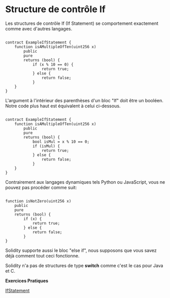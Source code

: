 # Structure de contrôle If

Les structures de contrôle If (If Statement) se comportement exactement comme avec d'autres langages.

```solidity

contract ExampleIfStatement {
    function isAMultipleOfTen(uint256 x) 
        public 
        pure 
        returns (bool) {
            if (x % 10 == 0) {
                return true;
            } else {
                return false;
            }
    }
}

```

L'argument à l'intérieur des parenthèses d'un bloc "If" doit être un booléen. Notre code plus haut est équivalent à celui ci-dessous.

```solidity

contract ExampleIfStatement {
    function isAMultipleOfTen(uint256 x) 
        public 
        pure 
        returns (bool) {
            bool isMul = x % 10 == 0;
            if (isMul) {
                return true;
            } else {
                return false;
            }
    }
}

```

Contrairement aux langages dynamiques tels Python ou JavaScript, vous ne pouvez pas procéder comme suit:

```solidity

function isNotZero(uint256 x) 
    public 
    pure 
    returns (bool) {
        if (x) {
            return true;
        } else {
            return false;
        }
}

```

Solidity supporte aussi le bloc "else if", nous supposons que vous savez déjà comment tout ceci fonctionne.

Solidity n'a pas de structures de type **switch** comme c'est le cas pour Java et C.

**Exercices Pratiques**

[IfStatement](https://github.com/RareSkills/Solidity-Exercises/tree/main/IfStatement)
